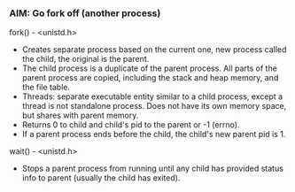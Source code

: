 ### AIM: Go fork off (another process)

fork() - <unistd.h>
+ Creates separate process based on the current one, new process called the child, the original is the parent.  
+ The child process is a duplicate of the parent process. All parts of the parent process are copied, including the stack and heap memory, and the file table.
+ Threads: separate executable entity similar to a child process, except a thread is not standalone process. Does not have its own memory space, but shares with parent memory.
+ Returns 0 to child and child's pid to the parent or -1 (errno).
+ If a parent process ends before the child, the child's new parent pid is 1.

wait() - <unistd.h>
+ Stops a parent process from running until any child has provided status info to parent (usually the child has exited).
